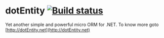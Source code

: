 # dotEntity [![Build status](https://ci.appveyor.com/api/projects/status/74u92nek2pldu5wg?svg=true)](https://ci.appveyor.com/project/Apexol/dotentity)

Yet another simple and powerful micro ORM for .NET. To know more goto [http://dotEntity.net](http://dotEntity.net)
